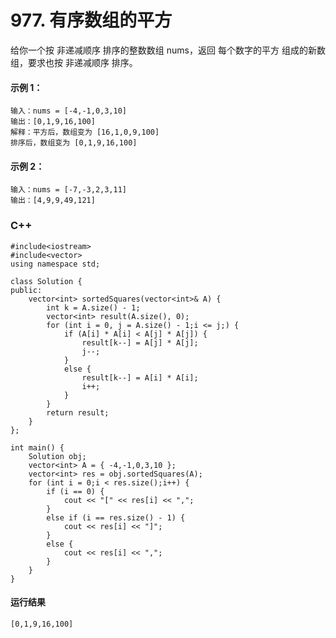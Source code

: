 # 977. 有序数组的平方
给你一个按 非递减顺序 排序的整数数组 nums，返回 每个数字的平方 组成的新数组，要求也按 非递减顺序 排序。

 

#### 示例 1：
    输入：nums = [-4,-1,0,3,10]
    输出：[0,1,9,16,100]
    解释：平方后，数组变为 [16,1,0,9,100]
    排序后，数组变为 [0,1,9,16,100]
  
#### 示例 2：
    输入：nums = [-7,-3,2,3,11]
    输出：[4,9,9,49,121]

### C++
    #include<iostream>
    #include<vector>
    using namespace std;
    
    class Solution {
    public:
    	vector<int> sortedSquares(vector<int>& A) {
    		int k = A.size() - 1;
    		vector<int> result(A.size(), 0);
    		for (int i = 0, j = A.size() - 1;i <= j;) {
    			if (A[i] * A[i] < A[j] * A[j]) {
    				result[k--] = A[j] * A[j];
    				j--;
    			}
    			else {
    				result[k--] = A[i] * A[i];
    				i++;
    			}
    		}
    		return result;
    	}
    };
    
    int main() {
    	Solution obj;
    	vector<int> A = { -4,-1,0,3,10 };
    	vector<int> res = obj.sortedSquares(A);
    	for (int i = 0;i < res.size();i++) {
    		if (i == 0) {
    			cout << "[" << res[i] << ",";
    		}
    		else if (i == res.size() - 1) {
    			cout << res[i] << "]";
    		}
    		else {
    			cout << res[i] << ",";
    		}
    	}
    }

#### 运行结果
    [0,1,9,16,100]
